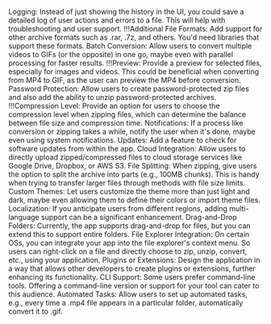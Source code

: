 Logging: Instead of just showing the history in the UI, you could save a detailed log of user actions and errors to a file. This will help with troubleshooting and user support.
!!!Additional File Formats: Add support for other archive formats such as .rar, .7z, and others. You'd need libraries that support these formats.
Batch Conversion: Allow users to convert multiple videos to GIFs (or the opposite) in one go, maybe even with parallel processing for faster results.
!!!Preview: Provide a preview for selected files, especially for images and videos. This could be beneficial when converting from MP4 to GIF, as the user can preview the MP4 before conversion.
Password Protection: Allow users to create password-protected zip files and also add the ability to unzip password-protected archives.
!!!Compression Level: Provide an option for users to choose the compression level when zipping files, which can determine the balance between file size and compression time.
Notifications: If a process like conversion or zipping takes a while, notify the user when it's done, maybe even using system notifications.
Updates: Add a feature to check for software updates from within the app.
Cloud Integration: Allow users to directly upload zipped/compressed files to cloud storage services like Google Drive, Dropbox, or AWS S3.
File Splitting: When zipping, give users the option to split the archive into parts (e.g., 100MB chunks). This is handy when trying to transfer larger files through methods with file size limits.
Custom Themes: Let users customize the theme more than just light and dark, maybe even allowing them to define their colors or import theme files.
Localization: If you anticipate users from different regions, adding multi-language support can be a significant enhancement.
Drag-and-Drop Folders: Currently, the app supports drag-and-drop for files, but you can extend this to support entire folders.
File Explorer Integration: On certain OSs, you can integrate your app into the file explorer's context menu. So users can right-click on a file and directly choose to zip, unzip, convert, etc., using your application.
Plugins or Extensions: Design the application in a way that allows other developers to create plugins or extensions, further enhancing its functionality.
CLI Support: Some users prefer command-line tools. Offering a command-line version or support for your tool can cater to this audience.
Automated Tasks: Allow users to set up automated tasks, e.g., every time a .mp4 file appears in a particular folder, automatically convert it to .gif.